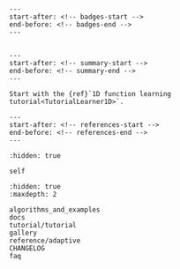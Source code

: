 ```{include} ../../README.md
---
start-after: <!-- badges-start -->
end-before: <!-- badges-end -->
---
```

```{include} logo.md
```

```{include} ../../README.md
---
start-after: <!-- summary-start -->
end-before: <!-- summary-end -->
---
```

```{tip}
Start with the {ref}`1D function learning tutorial<TutorialLearner1D>`.
```

```{include} ../../README.md
---
start-after: <!-- references-start -->
end-before: <!-- references-end -->
---
```

```{toctree}
:hidden: true

self
```

```{toctree}
:hidden: true
:maxdepth: 2

algorithms_and_examples
docs
tutorial/tutorial
gallery
reference/adaptive
CHANGELOG
faq
```
